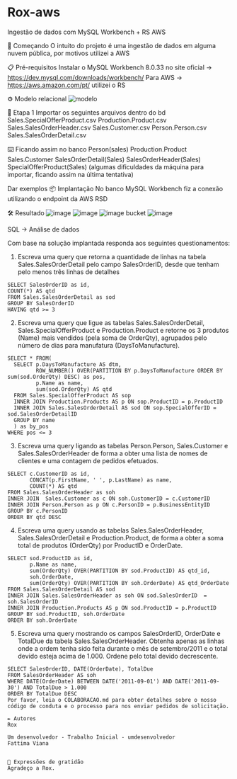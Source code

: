 # Rox-aws
Ingestão de dados com MySQL Workbench + RS AWS


🚀 Começando
O intuito do projeto é uma ingestão de dados em alguma nuvem pública, por motivos utilizei a AWS 

📋 Pré-requisitos
Instalar o MySQL Workbench 8.0.33 no site oficial -> https://dev.mysql.com/downloads/workbench/
Para AWS -> https://aws.amazon.com/pt/ utilizei o RS 

⚙️ Modelo relacional 
![modelo](https://github.com/mfatimavpinto/rox-aws/assets/102325898/6dc86d82-0e55-4dc6-9453-d00127d14eb6)

🔩 Etapa 1 
Importar os seguintes arquivos dentro do bd
Sales.SpecialOfferProduct.csv
Production.Product.csv
Sales.SalesOrderHeader.csv
Sales.Customer.csv
Person.Person.csv
Sales.SalesOrderDetail.csv

 
⌨️ Ficando assim no banco
Person(sales)
Production.Product
Sales.Customer
SalesOrderDetail(Sales)
SalesOrderHeader(Sales)
SpecialOfferProduct(Sales)
(algumas dificuldades da máquina para importar, ficando assim na última tentativa)

Dar exemplos
📦 Implantação
No banco MySQL Workbench fiz a conexão utilizando o endpoint da AWS RSD

🛠️ Resultado
![image](https://github.com/mfatimavpinto/rox-aws/assets/102325898/c1bac28c-3487-4794-9692-1b5827443f05)
![image](https://github.com/mfatimavpinto/rox-aws/assets/102325898/f9ef6a49-c5b3-44e8-bc0f-8ce987e9734f)
![image](https://github.com/mfatimavpinto/rox-aws/assets/102325898/3518ea0b-3b71-4cad-87b2-63fb74aca935)
bucket ![image](https://github.com/mfatimavpinto/rox-aws/assets/102325898/64c963e8-1ae9-4a77-8c62-c34f027cf781)


SQL -> Análise de dados

Com base na solução implantada responda aos seguintes questionamentos:

1. Escreva uma query que retorna a quantidade de linhas na tabela Sales.SalesOrderDetail pelo campo SalesOrderID, desde que tenham pelo menos três linhas de detalhes

````
SELECT SalesOrderID as id, 
COUNT(*) AS qtd 
FROM Sales.SalesOrderDetail as sod
GROUP BY SalesOrderID
HAVING qtd >= 3
````

2. Escreva uma query que ligue as tabelas Sales.SalesOrderDetail, Sales.SpecialOfferProduct e Production.Product e retorne os 3 produtos (Name) mais vendidos (pela soma de OrderQty), agrupados pelo número de dias para manufatura (DaysToManufacture).

```
SELECT * FROM(
  SELECT p.DaysToManufacture AS dtm,
         ROW_NUMBER() OVER(PARTITION BY p.DaysToManufacture ORDER BY sum(sod.OrderQty) DESC) as pos,
         p.Name as name,
         sum(sod.OrderQty) AS qtd
  FROM Sales.SpecialOfferProduct AS sop 
  INNER JOIN Production.Products AS p ON sop.ProductID = p.ProductID
  INNER JOIN Sales.SalesOrderDetail AS sod ON sop.SpecialOfferID = sod.SalesOrderDetailID
  GROUP BY name
  ) as by_pos
WHERE pos <= 3
```

3. Escreva uma query ligando as tabelas Person.Person, Sales.Customer e Sales.SalesOrderHeader de forma a obter uma lista de nomes de clientes e uma contagem de pedidos efetuados.

```
SELECT c.CustomerID as id, 
       CONCAT(p.FirstName, ' ', p.LastName) as name, 
       COUNT(*) AS qtd 
FROM Sales.SalesOrderHeader as soh
INNER JOIN	Sales.Customer as c ON soh.CustomerID = c.CustomerID
INNER JOIN Person.Person as p ON c.PersonID = p.BusinessEntityID 
GROUP BY c.PersonID
ORDER BY qtd DESC
```

4. Escreva uma query usando as tabelas Sales.SalesOrderHeader, Sales.SalesOrderDetail e Production.Product, de forma a obter a soma total de produtos (OrderQty) por ProductID e OrderDate.

```
SELECT sod.ProductID as id, 
       p.Name as name,
       sum(OrderQty) OVER(PARTITION BY sod.ProductID) AS qtd_id,
       soh.OrderDate,  
       sum(OrderQty) OVER(PARTITION BY soh.OrderDate) AS qtd_OrderDate
FROM Sales.SalesOrderDetail AS sod
INNER JOIN Sales.SalesOrderHeader as soh ON sod.SalesOrderID  = soh.SalesOrderID 
INNER JOIN Production.Products AS p ON sod.ProductID = p.ProductID 
GROUP BY sod.ProductID, soh.OrderDate
ORDER BY soh.OrderDate
```

5. Escreva uma query mostrando os campos SalesOrderID, OrderDate e TotalDue da tabela Sales.SalesOrderHeader. Obtenha apenas as linhas onde a ordem tenha sido feita durante o mês de setembro/2011 e o total devido esteja acima de 1.000. Ordene pelo total devido decrescente.

```
SELECT SalesOrderID, DATE(OrderDate), TotalDue 
FROM SalesOrderHeader AS soh 
WHERE DATE(OrderDate) BETWEEN DATE('2011-09-01') AND DATE('2011-09-30') AND TotalDue > 1.000
ORDER BY TotalDue DESC
Por favor, leia o COLABORACAO.md para obter detalhes sobre o nosso código de conduta e o processo para nos enviar pedidos de solicitação.

✒️ Autores
Rox

Um desenvolvedor - Trabalho Inicial - umdesenvolvedor
Fattima Viana


🎁 Expressões de gratidão
Agradeço a Rox.
